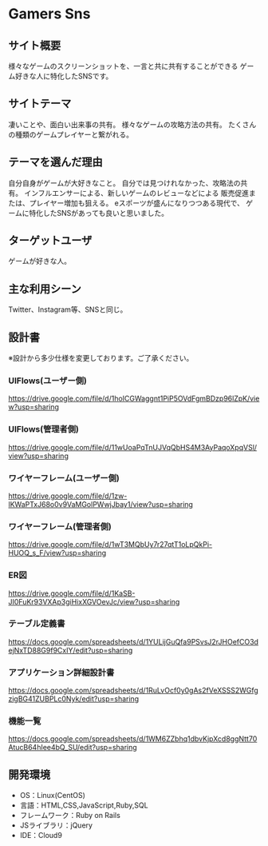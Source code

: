 # Gamers Sns

## サイト概要
様々なゲームのスクリーンショットを、一言と共に共有することができる
ゲーム好きな人に特化したSNSです。

## サイトテーマ
凄いことや、面白い出来事の共有。
様々なゲームの攻略方法の共有。
たくさんの種類のゲームプレイヤーと繋がれる。

## テーマを選んだ理由
自分自身がゲームが大好きなこと。
自分では見つけれなかった、攻略法の共有。
インフルエンサーによる、新しいゲームのレビューなどによる
販売促進または、プレイヤー増加も狙える。
eスポーツが盛んになりつつある現代で、
ゲームに特化したSNSがあっても良いと思いました。

## ターゲットユーザ
ゲームが好きな人。

## 主な利用シーン
Twitter、Instagram等、SNSと同じ。

## 設計書
※設計から多少仕様を変更しております。ご了承ください。

### UIFlows(ユーザー側)
https://drive.google.com/file/d/1hoICGWaggnt1PiP5OVdFgmBDzp96lZpK/view?usp=sharing

### UIFlows(管理者側)
https://drive.google.com/file/d/11wUoaPqTnUJVqQbHS4M3AyPaqoXpqVSl/view?usp=sharing

### ワイヤーフレーム(ユーザー側)
https://drive.google.com/file/d/1zw-lKWaPTxJ68o0v9VaMGolPWwjJbay1/view?usp=sharing

### ワイヤーフレーム(管理者側)
https://drive.google.com/file/d/1wT3MQbUy7r27qtT1oLpQkPi-HUOQ_s_F/view?usp=sharing

### ER図
https://drive.google.com/file/d/1KaSB-JI0FuKr93VXAp3giHixXGVOevJc/view?usp=sharing

### テーブル定義書
https://docs.google.com/spreadsheets/d/1YULijGuQfa9PSvsJ2rJHOefCO3dejNxTD88G9f9CxIY/edit?usp=sharing

### アプリケーション詳細設計書
https://docs.google.com/spreadsheets/d/1RuLvOcf0y0gAs2fVeXSSS2WGfgzigBG41ZUBPLc0Nyk/edit?usp=sharing

### 機能一覧
https://docs.google.com/spreadsheets/d/1WM6ZZbhq1dbvKjpXcd8ggNtt70AtucB64hIee4bQ_SU/edit?usp=sharing

## 開発環境
- OS：Linux(CentOS)
- 言語：HTML,CSS,JavaScript,Ruby,SQL
- フレームワーク：Ruby on Rails
- JSライブラリ：jQuery
- IDE：Cloud9
